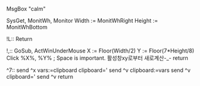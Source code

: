 
MsgBox "calm"

SysGet, MonitWh, Monitor
Width := MonitWhRight
Height := MonitWhBottom

!L::
Return

!,::
GoSub, ActWinUnderMouse
X := Floor(Width/2)
Y := Floor(7*Height/8)
Click %X%, %Y%							; Space is important. 활성창xy로부터 새로계산-_-
return

^7::
send ^x
vars:=clipboard
clipboard='
send ^v
clipboard:=vars
send ^v
clipboard='
send ^v
return


